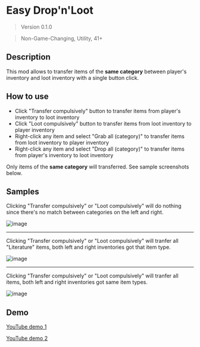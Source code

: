 # Easy Drop'n'Loot

> Version 0.1.0

> Non-Game-Changing, Utility, 41+

## Description

This mod allows to transfer items of the **same category** between player's inventory and loot inventory with a single button click.

## How to use

* Click "Transfer compulsively" button to transfer items from player's inventory to loot inventory
* Click "Loot compulsively" button to transfer items from loot inventory to player inventory
* Right-click any item and select "Grab all (category)" to transfer items from loot inventory to player inventory
* Right-click any item and select "Drop all (category)" to transfer items from player's inventory to loot inventory

Only items of the **same category** will transferred. See sample screenshots below.

## Samples

Clicking "Transfer compulsively" or "Loot compulsively" will do nothing since there's no match between categories on the left and right.

![image](https://user-images.githubusercontent.com/32567749/193973157-acd23e36-8408-487c-869f-3075a3aee6ef.png)

***

Clicking "Transfer compulsively" or "Loot compulsively" will tranfer all "Literature" items, both left and right inventories got that item type.

![image](https://user-images.githubusercontent.com/32567749/193973226-8b160ff9-f76a-42af-9087-6eb7caf56324.png)

***

Clicking "Transfer compulsively" or "Loot compulsively" will tranfer all items, both left and right inventories got same item types.

![image](https://user-images.githubusercontent.com/32567749/193973716-297238cc-9f86-4d28-a537-214b9d174c07.png)


## Demo

[YouTube demo 1](https://www.youtube.com/watch?v=xh9PNlCqXak&ab_channel=AlexandrosKujiman)

[YouTube demo 2](https://www.youtube.com/watch?v=H-jXv81ewNY&ab_channel=AlexandrosKujiman)
